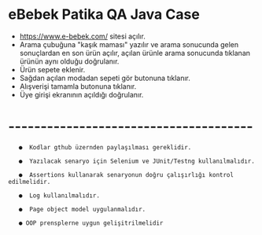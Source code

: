 # eBebek Patika QA Java Case

- https://www.e-bebek.com/ sitesi açılır.
- Arama çubuğuna "kaşık maması" yazılır ve arama sonucunda gelen sonuçlardan en son ürün açılır, açılan ürünle arama sonucunda tıklanan ürünün aynı olduğu doğrulanır.
- Ürün sepete eklenir.
- Sağdan açılan modadan sepeti gör butonuna tıklanır.
- Alışverişi tamamla butonuna tıklanır.
- Üye girişi ekranının açıldığı doğrulanır.


# --------------------------------------

       ●  Kodlar gthub üzernden paylaşılması gereklidir. 

       ●  Yazılacak senaryo için Selenium ve JUnit/Testng kullanılmalıdır.

       ●  Assertions kullanarak senaryonun doğru çalışırlığı kontrol edilmelidir.

       ●  Log kullanılmalıdır.

       ●  Page object model uygulanmalıdır.

       ● OOP prensplerne uygun gelişitrilmelidir

